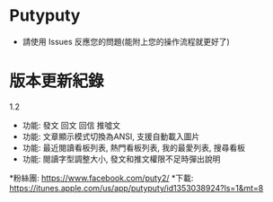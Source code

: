 # Putyputy
- 請使用 Issues 反應您的問題(能附上您的操作流程就更好了)


# 版本更新紀錄
1.2
- 功能: 發文 回文 回信 推噓文
- 功能: 文章顯示模式切換為ANSI, 支援自動載入圖片
- 功能: 最近閱讀看板列表, 熱門看板列表, 我的最愛列表, 搜尋看板
- 功能: 閱讀字型調整大小, 發文和推文權限不足時彈出說明

*粉絲團: https://www.facebook.com/puty2/
*下載: https://itunes.apple.com/us/app/putyputy/id1353038924?ls=1&mt=8
